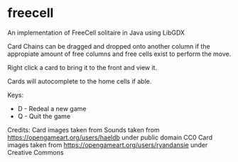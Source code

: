 # freecell
An implementation of FreeCell solitaire in Java using LibGDX

Card Chains can be dragged and dropped onto another column if the appropiate amount of free columns and free cells exist to perform the move.

Right click a card to bring it to the front and view it.

Cards will autocomplete to the home cells if able.

Keys:

- D - Redeal a new game
- Q - Quit the game


Credits:
Card images taken from
Sounds taken from https://opengameart.org/users/haeldb under public domain CC0
Card images taken from https://opengameart.org/users/ryandansie under Creative Commons
